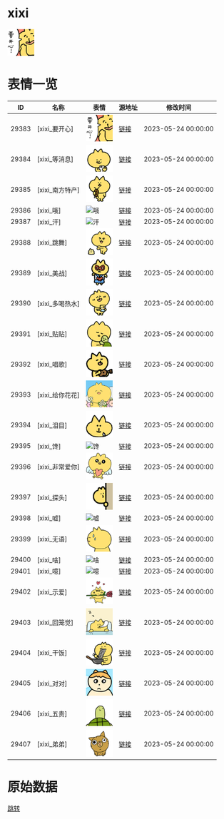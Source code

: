 # xixi

<img src="./cover.png" height="60" alt="cover" />

# 表情一览

|ID|名称|表情|源地址|修改时间|
|----|----|----|----|----|
|29383|[xixi_要开心]|<img src="./pic/029383_%5Bxixi_要开心%5D.png" height="60" alt="要开心"/>|[链接](https://i0.hdslb.com/bfs/garb/4a44346dc194f53e5953d1746367b2e82c36b672.png)|2023-05-24 00:00:00|
|29384|[xixi_等消息]|<img src="./pic/029384_%5Bxixi_等消息%5D.png" height="60" alt="等消息"/>|[链接](https://i0.hdslb.com/bfs/garb/135ba643e64881100b525498edb2bdb66cbc83dd.png)|2023-05-24 00:00:00|
|29385|[xixi_南方特产]|<img src="./pic/029385_%5Bxixi_南方特产%5D.png" height="60" alt="南方特产"/>|[链接](https://i0.hdslb.com/bfs/garb/5d7faf97bf94950bf971399546e86153712d89e5.png)|2023-05-24 00:00:00|
|29386|[xixi_哦]|<img src="./pic/029386_%5Bxixi_哦%5D.png" height="60" alt="哦"/>|[链接](https://i0.hdslb.com/bfs/garb/b69d00410b54a81d8341ddb74b4920345f260d1b.png)|2023-05-24 00:00:00|
|29387|[xixi_汗]|<img src="./pic/029387_%5Bxixi_汗%5D.png" height="60" alt="汗"/>|[链接](https://i0.hdslb.com/bfs/garb/34a928f6dfc64e294df7eee07768841bbbccce15.png)|2023-05-24 00:00:00|
|29388|[xixi_跳舞]|<img src="./pic/029388_%5Bxixi_跳舞%5D.png" height="60" alt="跳舞"/>|[链接](https://i0.hdslb.com/bfs/garb/ab81978ad297849f8641cac75a55e9cfeee92e90.png)|2023-05-24 00:00:00|
|29389|[xixi_美战]|<img src="./pic/029389_%5Bxixi_美战%5D.png" height="60" alt="美战"/>|[链接](https://i0.hdslb.com/bfs/garb/c213cf8011437db7925ce1288fc0ccc3bb8dcead.png)|2023-05-24 00:00:00|
|29390|[xixi_多喝热水]|<img src="./pic/029390_%5Bxixi_多喝热水%5D.png" height="60" alt="多喝热水"/>|[链接](https://i0.hdslb.com/bfs/garb/c3bfcb9067c533c752f121ee4052ae834146560e.png)|2023-05-24 00:00:00|
|29391|[xixi_贴贴]|<img src="./pic/029391_%5Bxixi_贴贴%5D.png" height="60" alt="贴贴"/>|[链接](https://i0.hdslb.com/bfs/garb/55eca74676a32e717d23bab7a31de9243ef87981.png)|2023-05-24 00:00:00|
|29392|[xixi_唱歌]|<img src="./pic/029392_%5Bxixi_唱歌%5D.png" height="60" alt="唱歌"/>|[链接](https://i0.hdslb.com/bfs/garb/ec3b579d9c3d79edbf257c6f55e0154ced95c4cc.png)|2023-05-24 00:00:00|
|29393|[xixi_给你花花]|<img src="./pic/029393_%5Bxixi_给你花花%5D.png" height="60" alt="给你花花"/>|[链接](https://i0.hdslb.com/bfs/garb/213c8fd5d508fb044b2f08455cd798bd872a21b9.png)|2023-05-24 00:00:00|
|29394|[xixi_泪目]|<img src="./pic/029394_%5Bxixi_泪目%5D.png" height="60" alt="泪目"/>|[链接](https://i0.hdslb.com/bfs/garb/1317ba18498665788c4bdd2f884b3db1fcb7c9a1.png)|2023-05-24 00:00:00|
|29395|[xixi_馋]|<img src="./pic/029395_%5Bxixi_馋%5D.png" height="60" alt="馋"/>|[链接](https://i0.hdslb.com/bfs/garb/b9bc57f5df14bfd56c9491277fd302442f6caeab.png)|2023-05-24 00:00:00|
|29396|[xixi_非常爱你]|<img src="./pic/029396_%5Bxixi_非常爱你%5D.png" height="60" alt="非常爱你"/>|[链接](https://i0.hdslb.com/bfs/garb/c88c33e6d91527c3aa5c097bc5921e33339d9cc7.png)|2023-05-24 00:00:00|
|29397|[xixi_探头]|<img src="./pic/029397_%5Bxixi_探头%5D.png" height="60" alt="探头"/>|[链接](https://i0.hdslb.com/bfs/garb/49a77dda8446906e7ad8914ec4920492154dd3aa.png)|2023-05-24 00:00:00|
|29398|[xixi_嘘]|<img src="./pic/029398_%5Bxixi_嘘%5D.png" height="60" alt="嘘"/>|[链接](https://i0.hdslb.com/bfs/garb/2f8984b9079a29d924d9e956c59a9c8bcdd41001.png)|2023-05-24 00:00:00|
|29399|[xixi_无语]|<img src="./pic/029399_%5Bxixi_无语%5D.png" height="60" alt="无语"/>|[链接](https://i0.hdslb.com/bfs/garb/48a9a7dce2eface1eef9cc9ec95e247736e49351.png)|2023-05-24 00:00:00|
|29400|[xixi_啥]|<img src="./pic/029400_%5Bxixi_啥%5D.png" height="60" alt="啥"/>|[链接](https://i0.hdslb.com/bfs/garb/85b0a0174984547d26dd2c00bb02c30d22028823.png)|2023-05-24 00:00:00|
|29401|[xixi_噫]|<img src="./pic/029401_%5Bxixi_噫%5D.png" height="60" alt="噫"/>|[链接](https://i0.hdslb.com/bfs/garb/008ea75de196fd396d16d2d61e2e36738dc54a46.png)|2023-05-24 00:00:00|
|29402|[xixi_示爱]|<img src="./pic/029402_%5Bxixi_示爱%5D.png" height="60" alt="示爱"/>|[链接](https://i0.hdslb.com/bfs/garb/fac5ffba2fc023fd273be6dbf4dc9ebd624a0108.png)|2023-05-24 00:00:00|
|29403|[xixi_回笼觉]|<img src="./pic/029403_%5Bxixi_回笼觉%5D.png" height="60" alt="回笼觉"/>|[链接](https://i0.hdslb.com/bfs/garb/e8dd45eae942b412a8b423318081953c04013ca9.png)|2023-05-24 00:00:00|
|29404|[xixi_干饭]|<img src="./pic/029404_%5Bxixi_干饭%5D.png" height="60" alt="干饭"/>|[链接](https://i0.hdslb.com/bfs/garb/fdfcc24cd898631ac41b0d1d35837ac195f412a5.png)|2023-05-24 00:00:00|
|29405|[xixi_对对]|<img src="./pic/029405_%5Bxixi_对对%5D.png" height="60" alt="对对"/>|[链接](https://i0.hdslb.com/bfs/garb/f6b9a5181c43a3b994e3bf30aa1ec64aab1c64cf.png)|2023-05-24 00:00:00|
|29406|[xixi_五贵]|<img src="./pic/029406_%5Bxixi_五贵%5D.png" height="60" alt="五贵"/>|[链接](https://i0.hdslb.com/bfs/garb/1fec789e98613b7d5327d8a99d86fdb097a54615.png)|2023-05-24 00:00:00|
|29407|[xixi_弟弟]|<img src="./pic/029407_%5Bxixi_弟弟%5D.png" height="60" alt="弟弟"/>|[链接](https://i0.hdslb.com/bfs/garb/3637b4b74b84adcab571b09d273363a5fe1a896a.png)|2023-05-24 00:00:00|

# 原始数据

[跳转](./raw.json)

